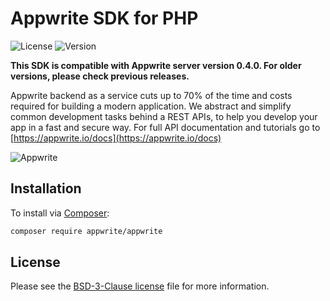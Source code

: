 # Appwrite SDK for PHP

![License](https://img.shields.io/github/license/appwrite/sdk-for-php.svg?v=1)
![Version](https://img.shields.io/badge/api%20version-0.4.0-blue.svg?v=1)

**This SDK is compatible with Appwrite server version 0.4.0. For older versions, please check previous releases.**

Appwrite backend as a service cuts up to 70% of the time and costs required for building a modern application. We abstract and simplify common development tasks behind a REST APIs, to help you develop your app in a fast and secure way. For full API documentation and tutorials go to [https://appwrite.io/docs](https://appwrite.io/docs)



![Appwrite](https://appwrite.io/images/github.png)

## Installation

To install via [Composer](http://getcomposer.org/):

```bash
composer require appwrite/appwrite
```

## License

Please see the [BSD-3-Clause license](https://raw.githubusercontent.com/appwrite/appwrite/master/LICENSE) file for more information.